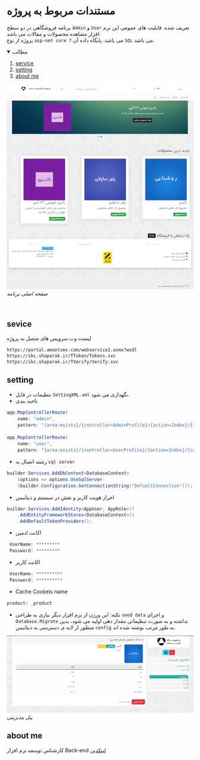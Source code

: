 


# مستندات مربوط به پروژه
برنامه فروشگاهی در دو سطح `Admin` و `User` تعریف شده.
قابلیت های عمومی این نرم افزار مشاهده محصولات و مقالات می باشد.
<br>
پروژه از نوع `asp-net core 7` می باشد.
پایگاه داده آن `SQL` می باشد.
<br>


<!-- TABLE OF CONTENTS -->
<details open="open">
  <summary>مطالب</summary>
  <ol>
    <li>
        <a href="#sevice">service</a>
    </li>
    <li>
      <a href="#setting">setting</a>   
    </li>
    <li>
      <a href="#about-me">about me</a>
    </li>
  </ol>
</details>


![تصویر](README/img/1.home.PNG) <br/> *صفحه اصلی برنامه*

<br/>


## sevice
لیست وب سرویس های متصل به پروژه
```
https://portal.amootsms.com/webservice2.asmx?wsdl
https://ikc.shaparak.ir/TToken/Tokens.svc
https://ikc.shaparak.ir/TVerify/Verify.svc
```


## setting
* تنظیمات در فایل `SettingXML.xml` نگهداری می شود.
* ناحیه بندی
```c#
app.MapControllerRoute(
    name: "admin",
    pattern: "{area:exists}/{controller=AdminProfile}/{action=Index}/{id?}");

app.MapControllerRoute(
    name: "user",
    pattern: "{area:exists}/{controller=UserProfile}/{action=Index}/{id?}");
```
* رشته اتصال به `sql server`
```c#
builder.Services.AddDbContext<DatabaseContext>
    (options => options.UseSqlServer
    (builder.Configuration.GetConnectionString("DefualtConnection")));
```
* احراز هویت کاربر و نقش در سیستم و دیتابیس
```c#
builder.Services.AddIdentity<AppUser, AppRole>()
    .AddEntityFrameworkStores<DatabaseContext>()
    .AddDefaultTokenProviders();
```
* اکانت ادمین
```c#
 UserName: *********
 Password: *********
```

* اکانت کاربر
```c#
 UserName: **********
 Password: **********
```

* Cache Cookeis name
```c#
product: _product
```

* نکته:
این ورژن از نرم افزار دیگر نیازی به طراحی `seed data` و اجرای `Database.Migrate` نداشته و به صورت تنظیماتی مقدار دهی اولیه می شود، بدین منظور از لایه ی دسترسی به دیتابیس  `config` به طور مرتب نوشته شده اند.


![تصویر](README/img/2.panel.PNG) <br/> *پنل مدیریتی*



## about me
کارشناس توسعه نرم افزار Back-end
[لینکدین](https://www.linkedin.com/in/mohamad-ganji-nezhad/)



<!-- Feb 2023 Muhammad Ganji Nezhad-->
